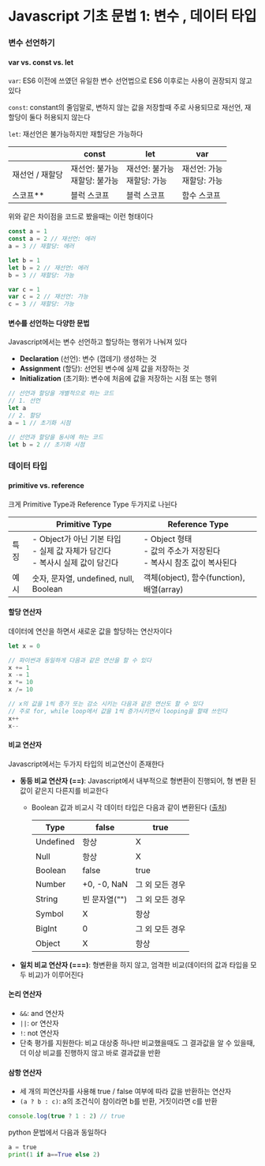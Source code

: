# Javascript 기초 문법 1: 변수 , 데이터 타입

### 변수 선언하기

#### var vs. const vs. let

`var`: ES6 이전에 쓰였던 유일한 변수 선언법으로 ES6 이후로는 사용이 권장되지 않고 있다

`const`: constant의 줄임말로, 변하지 않는 값을 저장할때 주로 사용되므로 재선언, 재할당이 둘다 허용되지 않는다

`let`: 재선언은 불가능하지만 재할당은 가능하다

|                 | const                              | let                              | var                            |
| --------------- | ---------------------------------- | -------------------------------- | ------------------------------ |
| 재선언 / 재할당 | 재선언: 불가능<br />재할당: 불가능 | 재선언: 불가능<br />재할당: 가능 | 재선언: 가능<br />재할당: 가능 |
| 스코프**        | 블럭 스코프                        | 블럭 스코프                      | 함수 스코프                    |



위와 같은 차이점을 코드로 봤을때는 이런 형태이다

```javascript
const a = 1
const a = 2 // 재선언: 에러
a = 3 // 재할당: 에러

let b = 1
let b = 2 // 재선언: 에러
b = 3 // 재할당: 가능

var c = 1
var c = 2 // 재선언: 가능
c = 3 // 재할당: 가능
```

#### 변수를 선언하는 다양한 문법

Javascript에서는 변수 선언하고 할당하는 행위가 나눠져 있다

- **Declaration** (선언): 변수 (껍데기) 생성하는 것
- **Assignment** (할당): 선언된 변수에 실제 값을 저장하는 것
- **Initialization** (초기화): 변수에 처음에 값을 저장하는 시점 또는 행위

```javascript
// 선언과 할당을 개별적으로 하는 코드
// 1. 선언
let a
// 2. 할당
a = 1 // 초기화 시점

// 선언과 할당을 동시에 하는 코드
let b = 2 // 초기화 시점
```



### 데이터 타입

#### primitive vs. reference

크게 Primitive Type과 Reference Type 두가지로 나뉜다

|      | Primitive Type                                               | Reference Type                                               |
| ---- | ------------------------------------------------------------ | ------------------------------------------------------------ |
| 특징 | - Object가 아닌 기본 타입<br />- 실제 값 자체가 담긴다<br />- 복사시 실제 값이 담긴다 | - Object 형태<br />- 값의 주소가 저장된다<br />- 복사시 참조 값이 복사된다 |
| 예시 | 숫자, 문자열, undefined, null, Boolean                       | 객체(object), 함수(function), 배열(array)                    |

#### 할당 연산자

데이터에 연산을 하면서 새로운 값을 할당하는 연산자이다

```javascript
let x = 0

// 파이썬과 동일하게 다음과 같은 연산을 할 수 있다
x += 1
x -= 1
x *= 10
x /= 10

// x의 값을 1씩 증가 또는 감소 시키는 다음과 같은 연산도 할 수 있다
// 주로 for, while loop에서 값을 1씩 증가시키면서 looping을 할때 쓰인다
x++
x--
```



#### 비교 연산자

Javascript에서는 두가지 타입의 비교연산이 존재한다

- **동등 비교 연산자 (==)**: Javascript에서 내부적으로 형변환이 진행되어, 형 변환 된 값이 같은지 다른지를 비교한다

  - Boolean 값과 비교시 각 데이터 타입은 다음과 같이 변환된다 (<a href="https://tc39.es/ecma262/#sec-ecmascript-language-types-boolean-type">출처</a>)

    | Type      | false         | true            |
    | --------- | ------------- | --------------- |
    | Undefined | 항상          | X               |
    | Null      | 항상          | X               |
    | Boolean   | false         | true            |
    | Number    | +0, -0, NaN   | 그 외 모든 경우 |
    | String    | 빈 문자열("") | 그 외 모든 경우 |
    | Symbol    | X             | 항상            |
    | BigInt    | 0             | 그 외 모든 경우 |
    | Object    | X             | 항상            |

- **일치 비교 연산자 (===)**: 형변환을 하지 않고, 엄격한 비교(데이터의 값과 타입을 모두 비교)가 이루어진다

#### 논리 연산자

- `&&`: and 연산자
- `||`: or 연산자
- `!`: not 연산자
- 단축 평가를 지원한다: 비교 대상중 하나만 비교했을때도 그 결과값을 알 수 있을때, 더 이상 비교를 진행하지 않고 바로 결과값을 반환



#### 삼항 연산자

- 세 개의 피연산자를 사용해 true / false 여부에 따라 값을 반환하는 연산자
- `(a ? b : c)`: a의 조건식이 참이라면 b를 반환, 거짓이라면 c를 반환

```javascript
console.log(true ? 1 : 2) // true
```

python 문법에서 다음과 동일하다

```python
a = true
print(1 if a==True else 2)
```

